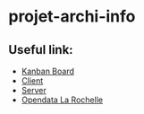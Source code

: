 ﻿# projet-archi-info

## Useful link:
 - [Kanban Board](https://github.com/orgs/Nocturlab/teams/projet-archi-data/projects)
 - [Client](https://github.com/Nocturlab/projet-archi-info-client)
 - [Server](https://github.com/Nocturlab/projet-archi-info-client)
 - [Opendata La Rochelle](https://opendata.larochelle.fr/dataset/?fwp_sscatgorie=stationnement)
